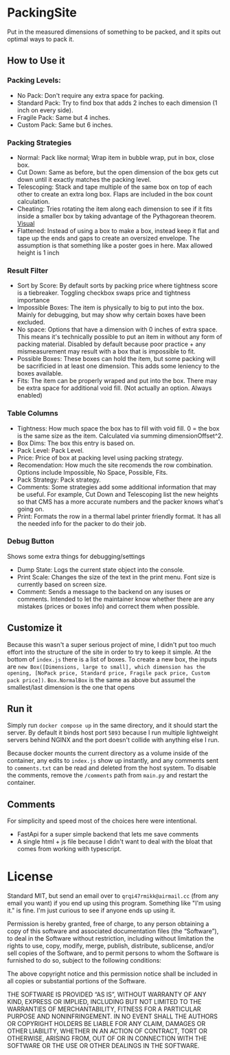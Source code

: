 # PackingSite
Put in the measured dimensions of something to be packed, and it spits out optimal ways to pack it.
## How to Use it
### Packing Levels:
- No Pack: Don't require any extra space for packing.
- Standard Pack: Try to find box that adds 2 inches to each dimension (1 inch on every side).
- Fragile Pack: Same but 4 inches.
- Custom Pack: Same but 6 inches.
### Packing Strategies
- Normal: Pack like normal; Wrap item in bubble wrap, put in box, close box.
- Cut Down: Same as before, but the open dimension of the box gets cut down until it exactly matches the packing level.
- Telescoping: Stack and tape multiple of the same box on top of each other to create an extra long box. Flaps are included in the box count calculation.
- Cheating: Tries rotating the item along each dimension to see if it fits inside a smaller box by taking advantage of the Pythagorean theorem. [Visual](https://stackoverflow.com/questions/69963451/how-to-get-height-and-width-of-element-when-it-is-rotated)
- Flattened: Instead of using a box to make a box, instead keep it flat and tape up the ends and gaps to create an oversized envelope. The assumption is that something like a poster goes in here. Max allowed height is 1 inch
### Result Filter
- Sort by Score: By default sorts by packing price where tightness score is a tiebreaker. Toggling checkbox swaps price and tightness importance
- Impossible Boxes: The item is physically to big to put into the box. Mainly for debugging, but may show why certain boxes have been excluded.
- No space: Options that have a dimension with 0 inches of extra space. This means it's technically possible to put an item in without any form of packing material. Disabled by default because poor practice + any mismeasurement may result with a box that is impossible to fit.
- Possible Boxes: These boxes can hold the item, but some packing will be sacrificied in at least one dimension. This adds some leniency to the boxes available.
- Fits: The item can be properly wraped and put into the box. There may be extra space for additional void fill. (Not actually an option. Always enabled)
### Table Columns
- Tightness: How much space the box has to fill with void fill. 0 = the box is the same size as the item. Calculated via summing dimensionOffset^2.
- Box Dims: The box this entry is based on.
- Pack Level: Pack Level.
- Price: Price of box at packing level using packing strategy.
- Recomendation: How much the site recomends the row combination. Options include Impossible, No Space, Possible, Fits.
- Pack Strategy: Pack strategy.
- Comments: Some strategies add some additional information that may be useful. For example, Cut Down and Telescoping list the new heights so that CMS has a more accurate numbers and the packer knows what's going on.
- Print: Formats the row in a thermal label printer friendly format. It has all the needed info for the packer to do their job.
### Debug Button
Shows some extra things for debugging/settings
- Dump State: Logs the current state object into the console.
- Print Scale: Changes the size of the text in the print menu. Font size is currently based on screen size.
- Comment: Sends a message to the backend on any isuses or comments. Intended to let the maintainer know whether there are any mistakes (prices or boxes info) and correct them when possible.

## Customize it
Because this wasn't a super serious project of mine, I didn't put too much effort into the structure of the site in order to try to keep it simple. At the bottom of `index.js` there is a list of boxes. To create a new box, the inputs are `new Box([Dimensions, large to small], which dimension has the opening, [NoPack price, Standard price, Fragile pack price, Custom pack price])`. `Box.NormalBox` is the same as above but assumel the smallest/last dimension is the one that opens   

## Run it
Simply run `docker compose up` in the same directory, and it should start the server. By default it binds host port `5893` because I run multiple lightweight servers behind NGINX and the port doesn't collide with anything else I run.

Because docker mounts the current directory as a volume inside of the container, any edits to `index.js` show up instantly, and any comments sent to `comments.txt` can be read and deleted from the host system. To disable the comments, remove the `/comments` path from `main.py` and restart the container.

## Comments
For simplicity and speed most of the choices here were intentional.
- FastApi for a super simple backend that lets me save comments
- A single html + js file because I didn't want to deal with the bloat that comes from working with typescript.

# License
Standard MIT, but send an email over to `qrqi47rmikk@airmail.cc` (from any email you want) if you end up using this program. Something like "I'm using it." is fine. I'm just curious to see if anyone ends up using it.

Permission is hereby granted, free of charge, to any person obtaining a copy of this software and associated documentation files (the “Software”), to deal in the Software without restriction, including without limitation the rights to use, copy, modify, merge, publish, distribute, sublicense, and/or sell copies of the Software, and to permit persons to whom the Software is furnished to do so, subject to the following conditions:

The above copyright notice and this permission notice shall be included in all copies or substantial portions of the Software.

THE SOFTWARE IS PROVIDED “AS IS”, WITHOUT WARRANTY OF ANY KIND, EXPRESS OR IMPLIED, INCLUDING BUT NOT LIMITED TO THE WARRANTIES OF MERCHANTABILITY, FITNESS FOR A PARTICULAR PURPOSE AND NONINFRINGEMENT. IN NO EVENT SHALL THE AUTHORS OR COPYRIGHT HOLDERS BE LIABLE FOR ANY CLAIM, DAMAGES OR OTHER LIABILITY, WHETHER IN AN ACTION OF CONTRACT, TORT OR OTHERWISE, ARISING FROM, OUT OF OR IN CONNECTION WITH THE SOFTWARE OR THE USE OR OTHER DEALINGS IN THE SOFTWARE.

